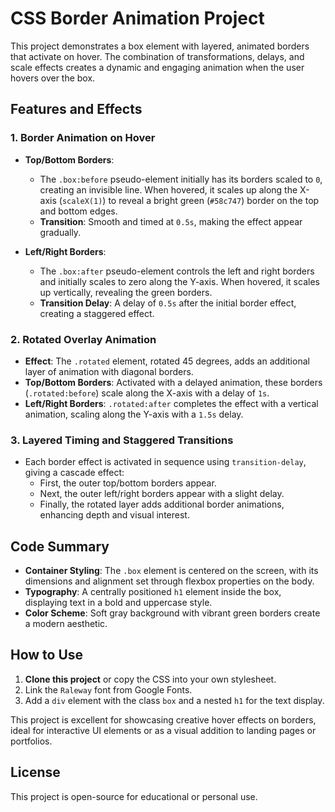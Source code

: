 # CSS Border Animation Project

This project demonstrates a box element with layered, animated borders that activate on hover. The combination of transformations, delays, and scale effects creates a dynamic and engaging animation when the user hovers over the box. 

## Features and Effects

### 1. **Border Animation on Hover**
   - **Top/Bottom Borders**:
     - The `.box:before` pseudo-element initially has its borders scaled to `0`, creating an invisible line. When hovered, it scales up along the X-axis (`scaleX(1)`) to reveal a bright green (`#58c747`) border on the top and bottom edges.
     - **Transition**: Smooth and timed at `0.5s`, making the effect appear gradually.
     
   - **Left/Right Borders**:
     - The `.box:after` pseudo-element controls the left and right borders and initially scales to zero along the Y-axis. When hovered, it scales up vertically, revealing the green borders.
     - **Transition Delay**: A delay of `0.5s` after the initial border effect, creating a staggered effect.

### 2. **Rotated Overlay Animation**
   - **Effect**: The `.rotated` element, rotated 45 degrees, adds an additional layer of animation with diagonal borders.
   - **Top/Bottom Borders**: Activated with a delayed animation, these borders (`.rotated:before`) scale along the X-axis with a delay of `1s`.
   - **Left/Right Borders**: `.rotated:after` completes the effect with a vertical animation, scaling along the Y-axis with a `1.5s` delay.

### 3. **Layered Timing and Staggered Transitions**
   - Each border effect is activated in sequence using `transition-delay`, giving a cascade effect:
      - First, the outer top/bottom borders appear.
      - Next, the outer left/right borders appear with a slight delay.
      - Finally, the rotated layer adds additional border animations, enhancing depth and visual interest.

## Code Summary

- **Container Styling**: The `.box` element is centered on the screen, with its dimensions and alignment set through flexbox properties on the body.
- **Typography**: A centrally positioned `h1` element inside the box, displaying text in a bold and uppercase style.
- **Color Scheme**: Soft gray background with vibrant green borders create a modern aesthetic.

## How to Use

1. **Clone this project** or copy the CSS into your own stylesheet.
2. Link the `Raleway` font from Google Fonts.
3. Add a `div` element with the class `box` and a nested `h1` for the text display.

This project is excellent for showcasing creative hover effects on borders, ideal for interactive UI elements or as a visual addition to landing pages or portfolios. 

## License

This project is open-source for educational or personal use.